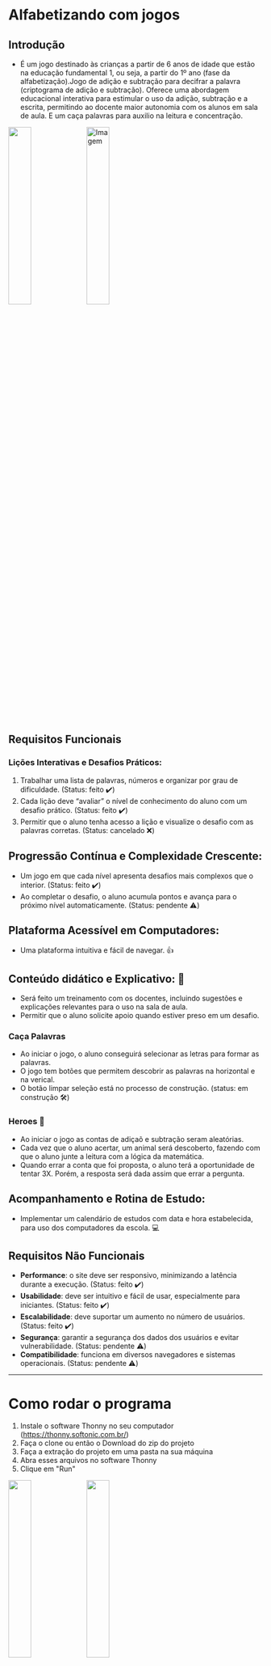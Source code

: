 # Alfabetizando com jogos

## Introdução

- É um jogo destinado às crianças a partir de 6 anos de idade que estão na educação fundamental 1, ou seja, a partir do 1º ano (fase da alfabetização).Jogo de adição e subtração para decifrar a palavra (criptograma de adição e subtração). Oferece uma abordagem educacional interativa para estimular o uso da adição, subtração e a escrita, permitindo ao docente maior autonomia com os alunos em sala de aula. E um caça palavras para auxilio na leitura e concentração.

<img src="https://github.com/karolpedro/ProjetoIntegrador/assets/109926330/d576193c-71f5-4a0b-b6de-ca67d0737c8f" width="30%">
<img src="https://github.com/karolpedro/ProjetoIntegrador/assets/109926330/f40c0725-c736-424d-abc6-6582483ca6be" alt="Imagem" width="30%">


## Requisitos Funcionais

### Lições Interativas e Desafios Práticos:

1. Trabalhar uma lista de palavras, números e organizar por grau de dificuldade. (Status: feito ✔️)
2. Cada lição deve “avaliar” o nível de conhecimento do aluno com um desafio prático. (Status: feito ✔️)
3. Permitir que o aluno tenha acesso a lição e visualize o desafio com as palavras corretas. (Status: cancelado ❌)

## Progressão Contínua e Complexidade Crescente:

- Um jogo em que cada nível apresenta desafios mais complexos que o interior. (Status: feito ✔️)
- Ao completar o desafio, o aluno acumula pontos e avança para o próximo nível automaticamente. (Status: pendente ⚠️)

## Plataforma Acessível em Computadores:

- Uma plataforma intuitiva e fácil de navegar. 👍

## Conteúdo didático e Explicativo: 📝

- Será feito um treinamento com os docentes, incluindo sugestões e explicações relevantes para o uso na sala de aula. 
- Permitir que o aluno solicite apoio quando estiver preso em um desafio.
  
### Caça Palavras

- Ao iniciar o jogo, o aluno conseguirá selecionar as letras para formar as palavras. 
- O jogo tem botões que permitem descobrir as palavras na horizontal e na verical.
- O botão limpar seleção está no processo de construção. (status: em construção 🛠)

### Heroes 🧮

  - Ao iniciar o jogo as contas de adiçaõ e subtração seram aleatórias.
  - Cada vez que o aluno acertar, um animal será descoberto, fazendo com que o aluno junte a leitura com a lógica da matemática.
  - Quando errar a conta que foi proposta, o aluno terá a oportunidade de tentar 3X. Porém, a resposta será dada assim que errar a pergunta.  

## Acompanhamento e Rotina de Estudo: 

- Implementar um calendário de estudos com data e hora estabelecida, para uso dos computadores da escola. 💻


## Requisitos Não Funcionais

- **Performance**: o site deve ser responsivo, minimizando a latência durante a execução. (Status: feito ✔️)
- **Usabilidade**: deve ser intuitivo e fácil de usar, especialmente para iniciantes. (Status: feito ✔️)
- **Escalabilidade**: deve suportar um aumento no número de usuários. (Status: feito ✔️)
- **Segurança**: garantir a segurança dos dados dos usuários e evitar vulnerabilidade. (Status: pendente ⚠️)
- **Compatibilidade**: funciona em diversos navegadores e sistemas operacionais. (Status: pendente ⚠️)

_______________________________________________

# Como rodar o programa 

1. Instale o software  Thonny no seu computador (https://thonny.softonic.com.br/)
2. Faça o clone ou então o Download do zip do projeto
3. Faça a extração do projeto em uma pasta na sua máquina
4. Abra esses arquivos no software Thonny
5. Clique em "Run"

<img src="https://github.com/karolpedro/ProjetoIntegrador/assets/109926330/f0e00f17-7fd7-4288-8d8b-f06a59beb69a" width="30%">
<img src="https://github.com/karolpedro/ProjetoIntegrador/assets/109926330/ed15cd0e-bbcf-4068-9a14-a1c188c27d3f" width="30%">


# Trabalhos Futuros 

1. Criação de uma interface que possibilite o uso por um aplicativo e/ou link.
2. Melhorar a forma de comunicação entre os jogos.
3. Publicar o repositório para uso escolar.

# Como contribuir?

- Esse projeto está aberto para contribuições, faça um fork no repositório e abra seu PR. Entre em contato
pelo e-mail kcmpedro@gmail.com.

# Licença

- Este projeto está sob a licença GNU V3







 




